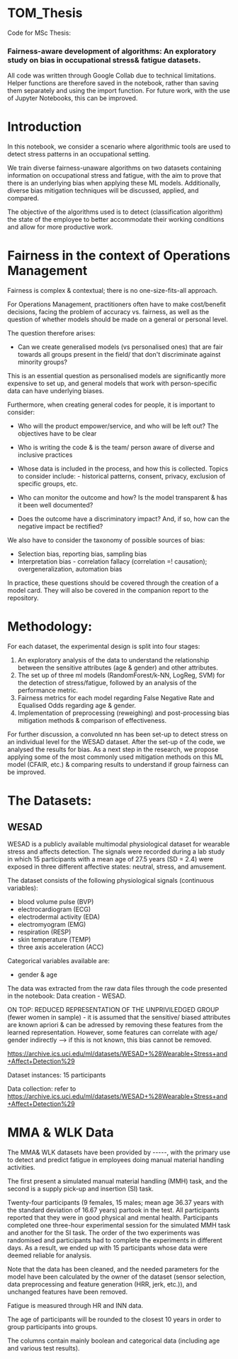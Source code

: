 # TOM_Thesis
Code for MSc Thesis:
### Fairness-aware development of algorithms: An exploratory study on bias in occupational stress& fatigue datasets.

All code was written through Google Collab due to technical limitations. Helper functions are therefore saved in the notebook, rather than saving them separately and using the import function. For future work, with the use of Jupyter Notebooks, this can be improved. 

# Introduction
In this notebook, we consider a scenario where algorithmic tools are used to detect stress patterns in an occupational setting.

We train diverse fairness-unaware algorithms on two datasets containing information on occupational stress and fatigue, with the aim to prove that there is an underlying bias when applying these ML models. Additionally, diverse bias mitigation techniques will be discussed, applied, and compared.

The objective of the algorithms used is to detect (classification algorithm) the state of the employee to better accommodate their working conditions and allow for more productive work.

# Fairness in the context of Operations Management
Fairness is complex & contextual; there is no one-size-fits-all approach.

For Operations Management, practitioners often have to make cost/benefit decisions, facing the problem of accuracy vs. fairness, as well as the question of whether models should be made on a general or personal level.

The question therefore arises:

- Can we create generalised models (vs personalised ones) that are fair towards all groups present in the field/ that don't discriminate against minority groups?

This is an essential question as personalised models are significantly more expensive to set up, and general models that work with person-specific data can have underlying biases.

Furthermore, when creating general codes for people, it is important to consider:

- Who will the product empower/service, and who will be left out? The objectives have to be clear

- Who is writing the code & is the team/ person aware of diverse and inclusive practices

- Whose data is included in the process, and how this is collected. Topics to consider include: - historical patterns, consent, privacy, exclusion of specific groups, etc.

- Who can monitor the outcome and how? Is the model transparent & has it been well documented?

- Does the outcome have a discriminatory impact? And, if so, how can the negative impact be rectified?

We also have to consider the taxonomy of possible sources of bias:

- Selection bias, reporting bias, sampling bias
- Interpretation bias - correlation fallacy (correlation =! causation); overgeneralization, automation bias


In practice, these questions should be covered through the creation of a model card. They will also be covered in the companion report to the repository. 

# Methodology:

For each dataset, the experimental design is split into four stages:
1. An exploratory analysis of the data to understand the relationship between the sensitive attributes (age & gender) and other attributes.
2. The set up of three ml models (RandomForest/k-NN, LogReg, SVM) for the detection of stress/fatigue, followed by an analysis of the performance metric.
3. Fairness metrics for each model regarding False Negative Rate and Equalised Odds regarding age & gender.
4. Implementation of preprocessing (reweighing) and post-processing bias mitigation methods & comparison of effectiveness.

For further discussion, a convoluted nn has been set-up to detect stress on an individual level for the WESAD dataset. After the set-up of the code, we analysed the results for bias. 
As a next step in the research, we propose applying some of the most commonly used mitigation methods on this ML model (CFAIR, etc.) & comparing results to understand if group fairness can be improved. 

# The Datasets:
## WESAD
WESAD is a publicly available multimodal physiological dataset for wearable stress and affects detection. The signals were recorded during a lab study in which 15 participants with a mean age of 27.5 years (SD = 2.4) were exposed in three different affective states: neutral, stress, and amusement. 

The dataset consists of the following physiological signals (continuous variables):

- blood volume pulse (BVP)
- electrocardiogram (ECG)
- electrodermal activity (EDA)
- electromyogram (EMG)
- respiration (RESP)
- skin temperature (TEMP)
- three axis acceleration (ACC)

Categorical variables available are:
- gender & age

The data was extracted from the raw data files through the code presented in the notebook: Data creation - WESAD.

ON TOP: REDUCED REPRESENTATION OF THE UNPRIVILEDGED GROUP (fewer women in sample) - it is assumed that the sensitive/ biased attributes are known apriori & can be adressed by removing these features from the learned representation. However, some features can correlate with age/ gender indirectly --> if this is not known, this bias cannot be removed.

https://archive.ics.uci.edu/ml/datasets/WESAD+%28Wearable+Stress+and+Affect+Detection%29

Dataset instances: 15 participants

Data collection: refer to https://archive.ics.uci.edu/ml/datasets/WESAD+%28Wearable+Stress+and+Affect+Detection%29

# MMA & WLK Data
The MMA& WLK datasets have been provided by -----, with the primary use to detect and predict fatigue in employees doing manual material handling activities.

The first present a simulated manual material handling (MMH) task, and the second is a supply pick-up and insertion (SI) task.

Twenty-four participants (9 females, 15 males; mean age 36.37 years with the standard deviation of 16.67 years) partook in the test. All participants reported that they were in good physical and mental health. Participants completed one three-hour experimental session for the simulated MMH task and another for the SI task. The order of the two experiments was randomised and participants had to complete the experiments in different days. As a result, we ended up with 15 participants whose data were deemed reliable for analysis.

Note that the data has been cleaned, and the needed parameters for the model have been calculated by the owner of the dataset (sensor selection, data preprocessing and feature generation (HRR, jerk, etc.)), and unchanged features have been removed.

Fatigue is measured through HR and INN data.

The age of participants will be rounded to the closest 10 years in order to group participants into groups.

The columns contain mainly boolean and categorical data (including age and various test results).

